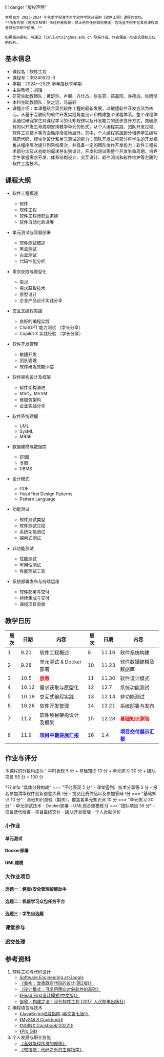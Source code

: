 !!! danger "版权声明"

    本项目为 2023-2024 年秋季学期清华大学软件学院开设的《软件工程》课程的文档。
    **所有内容（包括文档等）未经作者授权，禁止用作任何其他用途，包括且不限于在其他课程或者其他学校中使用。**
    
    如需使用授权，可通过 linliu@tsinghua.edu.cn 联系作者。作者保留一切追究侵权责任的权利。

## 基本信息

* 课程名：软件工程
* 课程号：30240522-3
* 学期：2024—2025 学年度秋季学期
* 主讲教师：[刘璘](https://www.thss.tsinghua.edu.cn/faculty/liulin.htm)
* 研究生助教团队：黄舒炜、卢展、齐仕杰、张有容、苌晨阳、许德成、张雨恬
* 本科生助教团队：张之远、马喆轩
* 课程介绍：本课程结合现代软件工程的最新发展，以敏捷软件开发方法为核心，从基于互联网的软件开发实践角度设计和构建整个课程体系。整个课程体系通过研究学生对课程学习的认知规律以及开发能力的逐步提升方式，突破原有的以开发生命周期安排教学单元的形式，从个人编程实践、团队开发过程、软件工程技术等方面循序渐进地展开。其中，个人编程实践部分培养学生编写规范代码、模块化设计和单元测试的能力；团队开发过程部分将学生的开发视角从程序层次提升到系统层次，并具备一定的团队协作开发能力；软件工程技术部分涉及从初始的需求导出到设计、开发和测试等整个开发生命周期，培养学生掌握需求开发、体系结构设计、交互设计、软件测试和软件维护等方面的软件工程技术。

## 课程大纲

* 软件工程概述
    * 软件
    * 软件工程
    * 软件工程师职业道德
    * 软件自动化新进展


* 单元测试与容器部署 
    * 软件测试概述  
    * 黑盒测试  
    * 白盒测试 
    * 代码性能分析

* 需求获取与原型化
    * 需求
    * 需求获取技术    
    * 原型设计
    * 企业产品设计实践分享

* 交互式编程实践
    * 良好的编程实践  
    * ChatGPT 能力测试 （学长分享） 
    * Copilot X 实践经验 （学长分享）  

* 软件开发管理
    * 敏捷开发
    * 团队管理  
    * 软件研发效能评估
      
* 软件架构设计及框架
    * 软件架构演进
    * MVC，MVVM    
    * 微服务架构
    * 企业实践分享

* 软件系统建模
    * UML
    * SysML  
    * MBSE

* 数据建模与数据库
    * ER图
    * 类图
    * DBMS

* 设计模式
    * GOF
    * HeadFirst Design Patterns
    * Pattern Language 

* 功能测试
     * 软件测试类型
     * 软件测试过程
     * 系统功能测试
     * 探索式测试

* 非功能测试
     * 性能测试
     * 可用性测试
     * 性能测试工具


* 系统部署发布与持续运维
    * 软件部署与交付
    * 持续集成与交付
    * 课程项目验收

## 教学日历
| 周次 | 日期  | 内容                                                  | 周次 | 日期  | 内容                                                  |
| ---- | ----- | ----------------------------------------------------- | ---- | ----- | ----------------------------------------------------- |
| 1    | 9.21  | 软件工程概述                                          | 9    | 11.16 | 软件系统构建                                          |
| 2    | 9.28  | 单元测试 & Docker部署                                      | 10   | 11.23 | 软件数据建模及数据库                                  |
| 3    | 10.5  | <span style="color:red;">**放假**</span>              | 11   | 11.30 | 软件设计模式                                          |
| 4    | 10.12 | 需求获取与原型化                                 | 12   | 12.7  | 系统功能测试                                          |
| 5    | 10.19 | 交互式编程实践                                        | 13   | 12.14 | 非功能测试                                            |
| 6    | 10.26 | 软件开发管理                                          | 14   | 12.21 | 系统部署与发布                                        |
| 7    | 11.2  | 软件项目架构设计及框架                                | 15   | 12.28 | <span style="color:red;">**基础知识测验**</span>      |
| 8    | 11.9  | <span style="color:blue;">**项目中期进展汇报**</span> | 16   | 1.4   | <span style="color:blue;">**项目交付展示汇报**</span> |


## 作业与评分

 本课程的分数构成为：平时表现 5 分 + 基础知识 10 分 + 单元练习 30 分 + 团队项目 55 分 = 100 分

??? info "具体分数构成"
    === "平时表现 5 分"
        - 课堂签到、技术分享等 3 分
        - 报名参加清华软件创新创意大赛 1分
        - 提交比赛作品以及参加答辩 1分
    === "基础知识 10 分"
        - 基础知识测验（期末），覆盖各单元知识点 10 分
    === "单元练习 30 分"
        - 单元测试技术
        - Docker部署
        - UML综合建模练习
    === "团队项目 55 分"
        - 项目迭代检查
        - 项目最终交付
        - 团队开发管理
        - 个人贡献评价

### 小作业

#### 单元测试

#### Docker部署

#### UML建模

### 大作业项目 

#### 选题一：健康/安全管理智能助手
#### 选题二：机器学习众包任务平台
#### 选题三：学生自选题

### 课堂参与

### 迟交处理

## 参考资料

1. 软件工程与代码设计
    * [Software Engineering at Google](https://cloud.tsinghua.edu.cn/d/196dcecb6110455db478/files/?p=%2Fsoftware_engineering_at_google_extract-1622201647282.pdf&dl=1)
    * [《重构：改善既有代码的设计(第2版)》](https://cloud.tsinghua.edu.cn/d/196dcecb6110455db478/files/?p=%2F%E3%80%8A%E9%87%8D%E6%9E%84%EF%BC%9A%E6%94%B9%E5%96%84%E6%97%A2%E6%9C%89%E4%BB%A3%E7%A0%81%E7%9A%84%E8%AE%BE%E8%AE%A1(%E7%AC%AC2%E7%89%88)%E3%80%8B.pdf)
    * [《设计模式：可复用面向对象软件的基础》](https://cloud.tsinghua.edu.cn/d/196dcecb6110455db478/files/?p=%2F%E3%80%8A%E8%AE%BE%E8%AE%A1%E6%A8%A1%E5%BC%8F%EF%BC%9A%E5%8F%AF%E5%A4%8D%E7%94%A8%E9%9D%A2%E5%90%91%E5%AF%B9%E8%B1%A1%E8%BD%AF%E4%BB%B6%E7%9A%84%E5%9F%BA%E7%A1%80%E3%80%8B.pdf)
    * [《Head First设计模式(中文版)》](https://cloud.tsinghua.edu.cn/d/196dcecb6110455db478/files/?p=%2F%E3%80%8AHead%20First%E8%AE%BE%E8%AE%A1%E6%A8%A1%E5%BC%8F(%E4%B8%AD%E6%96%87%E7%89%88)%E3%80%8B.pdf&dl=1)
    * [邹欣 - 构建之法：现代软件工程 (2017, 人民邮电出版社) ](https://cloud.tsinghua.edu.cn/d/196dcecb6110455db478/files/?p=%2F%E9%82%B9%E6%AC%A3%20-%20%E6%9E%84%E5%BB%BA%E4%B9%8B%E6%B3%95%EF%BC%9A%E7%8E%B0%E4%BB%A3%E8%BD%AF%E4%BB%B6%E5%B7%A5%E7%A8%8B%20(2017%2C%20%E4%BA%BA%E6%B0%91%E9%82%AE%E7%94%B5%E5%87%BA%E7%89%88%E7%A4%BE)%20-%20libgen.li.pdf)
2. 编程语言与技术
    * [《JavaScript权威指南 (英文第七版)》](https://cloud.tsinghua.edu.cn/d/196dcecb6110455db478/files/?p=%2F%E3%80%8AJavaScript%E6%9D%83%E5%A8%81%E6%8C%87%E5%8D%97%20(%E8%8B%B1%E6%96%87%E7%AC%AC%E4%B8%83%E7%89%88)%E3%80%8B.pdf&dl=1)
    * [《MySQL8 Cookbook》](https://cloud.tsinghua.edu.cn/d/196dcecb6110455db478/files/?p=%2F%E3%80%8AMySQL8%20Cookbook%E3%80%8B.pdf)
    * [《NGINX Cookbook(2022)》](https://cloud.tsinghua.edu.cn/d/196dcecb6110455db478/files/?p=%2F%E3%80%8ANGINX%20Cookbook(2022)%E3%80%8B.pdf)
    * [《Pro Git》](https://cloud.tsinghua.edu.cn/d/196dcecb6110455db478/files/?p=%2F%E3%80%8APro%20Git%E3%80%8B2022.3.17.pdf)
3. 个人发展与职业技能
    * [《高效能程序员的修炼》](https://cloud.tsinghua.edu.cn/d/196dcecb6110455db478/files/?p=%2F%E3%80%8A%E9%AB%98%E6%95%88%E8%83%BD%E7%A8%8B%E5%BA%8F%E5%91%98%E7%9A%84%E4%BF%AE%E7%82%BC%E3%80%8B.pdf)
    * [《软技能：代码之外的生存指南》](https://cloud.tsinghua.edu.cn/d/196dcecb6110455db478/files/?p=%2F%E3%80%8A%E8%BD%AF%E6%8A%80%E8%83%BD%EF%BC%9A%E4%BB%A3%E7%A0%81%E4%B9%8B%E5%A4%96%E7%9A%84%E7%94%9F%E5%AD%98%E6%8C%87%E5%8D%97%E3%80%8B.pdf)
